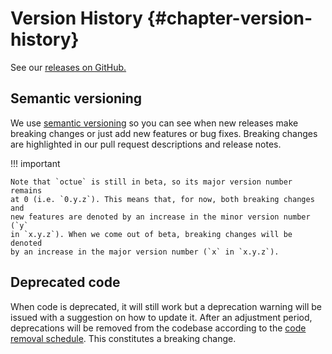 # Version History {#chapter-version-history}

See our [releases on GitHub.](https://github.com/octue/octue-sdk-python/releases)

## Semantic versioning

We use [semantic versioning](https://semver.org/) so you can see when
new releases make breaking changes or just add new features or bug
fixes. Breaking changes are highlighted in our pull request descriptions
and release notes.

!!! important

    Note that `octue` is still in beta, so its major version number remains
    at 0 (i.e. `0.y.z`). This means that, for now, both breaking changes and
    new features are denoted by an increase in the minor version number (`y`
    in `x.y.z`). When we come out of beta, breaking changes will be denoted
    by an increase in the major version number (`x` in `x.y.z`).

## Deprecated code

When code is deprecated, it will still work but a deprecation warning
will be issued with a suggestion on how to update it. After an
adjustment period, deprecations will be removed from the codebase
according to the [code removal schedule](https://github.com/octue/octue-sdk-python/issues/415). This constitutes a breaking change.
